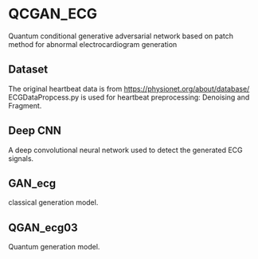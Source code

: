 # QCGAN_ECG
Quantum conditional generative adversarial network based on patch method for abnormal electrocardiogram generation

## Dataset
The original heartbeat data is from https://physionet.org/about/database/ <br>
ECGDataPropcess.py is used for heartbeat preprocessing: Denoising and Fragment.

## Deep CNN
A deep convolutional neural network used to detect the generated ECG signals.

## GAN_ecg
classical generation model.

## QGAN_ecg03
Quantum generation model.


